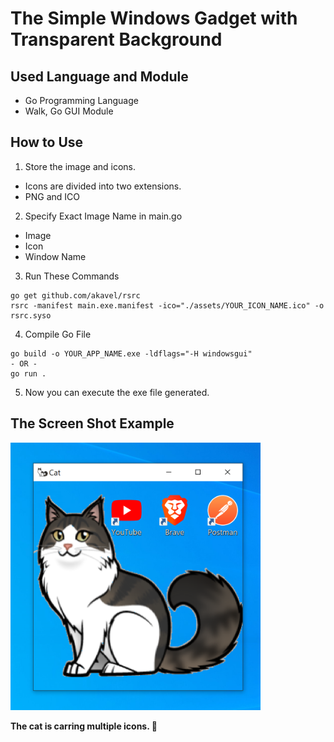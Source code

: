 # The Simple Windows Gadget with Transparent Background

## Used Language and Module

- Go Programming Language
- Walk, Go GUI Module

## How to Use

1. Store the image and icons.

- Icons are divided into two extensions.
- PNG and ICO

2. Specify Exact Image Name in main.go

- Image
- Icon
- Window Name

3. Run These Commands

```
go get github.com/akavel/rsrc
rsrc -manifest main.exe.manifest -ico="./assets/YOUR_ICON_NAME.ico" -o rsrc.syso
```

4. Compile Go File

```
go build -o YOUR_APP_NAME.exe -ldflags="-H windowsgui"
- OR -
go run .
```

5. Now you can execute the exe file generated.

## The Screen Shot Example

<img src="./assets/sample_result.png" width="400" />

**The cat is carring multiple icons. 🤣**
